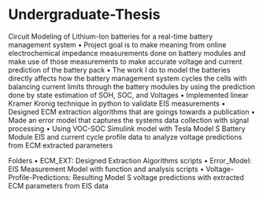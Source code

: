 # Undergraduate-Thesis

Circuit Modeling of Lithium-Ion batteries for a real-time battery management system
• Project goal is to make meaning from online electrochemical impedance measurements done on battery modules and make use of those measurements to make accurate voltage and current prediction of the battery pack
• The work I do to model the batteries directly affects how the battery management system cycles the cells with balancing current limits through the battery modules by using the prediction done by state estimation of SOH, SOC, and Voltages
• Implemented linear Kramer Kronig technique in python to validate EIS measurements
• Designed ECM extraction algorithms that are goings towards a publication
• Made an error model that captures the systems data collection with signal processing
• Using VOC-SOC Simulink model with Tesla Model S Battery Module EIS and current cycle profile data to analyze voltage predictions from ECM extracted parameters

Folders
• ECM_EXT: Designed Extraction Algorithms scripts
• Error_Model: EIS Measurement Model with function and analysis scripts
• Voltage-Profile-Predictions: Resulting Model S voltage predictions with extracted ECM parameters from EIS data
